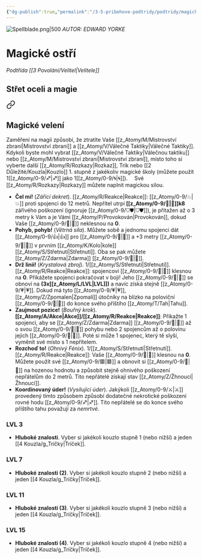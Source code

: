 ```yaml
---
{"dg-publish":true,"permalink":"/3-5-pribehove-podtridy/podtridy/magicke-ostri/"}
---
```


![Spellblade.png|500](/img/user/z_img/Spellblade.png)
*AUTOR: EDWARD YORKE*
# Magické ostří
*Podtřída [[3 Povolání/Velitel\|Velitele]]*
## **Střet oceli a magie**

<div class="transclusion internal-embed is-loaded"><a class="markdown-embed-link" href="/z-atomy/m/magicke-veleni/" aria-label="Open link"><svg xmlns="http://www.w3.org/2000/svg" width="24" height="24" viewBox="0 0 24 24" fill="none" stroke="currentColor" stroke-width="2" stroke-linecap="round" stroke-linejoin="round" class="svg-icon lucide-link"><path d="M10 13a5 5 0 0 0 7.54.54l3-3a5 5 0 0 0-7.07-7.07l-1.72 1.71"></path><path d="M14 11a5 5 0 0 0-7.54-.54l-3 3a5 5 0 0 0 7.07 7.07l1.71-1.71"></path></svg></a><div class="markdown-embed">




## Magické velení
Zaměření na magii způsobí, že ztratíte Vaše [[z_Atomy/M/Mistrovství zbraní\|Mistrovství zbraní]] a [[z_Atomy/V/Válečné Taktiky\|Válečné Taktiky]]. Kdykoli byste mohl vybrat [[z_Atomy/V/Válečné Taktiky\|Válečnou taktiku]] nebo [[z_Atomy/M/Mistrovství zbraní\|Mistrovství zbraní]], místo toho si vyberte další [[z_Atomy/R/Rozkazy\|Rozkaz]], Trik nebo [[2 Důležité/Kouzla\|Kouzlo]] 1. stupně z jakékoliv magické školy (můžete použít 1[[z_Atomy/0-9/♐\|♐]] jako 1[[z_Atomy/0-9/🌀\|🌀]]). 
⠀
Své [[z_Atomy/R/Rozkazy\|Rozkazy]] můžete naplnit magickou silou.
- **Čel mi!** (*Zářící dekret*). [[z_Atomy/R/Reakce\|Reakce]]: [[z_Atomy/0-9/💥\|💥]] proti spojenci do 12 metrů. Nepřítel utrpí **[[z_Atomy/0-9/💪\|💪]]k8** zářivého poškození (ignoruje [[z_Atomy/0-9/⛉⛊\|⛉⛊]]), je přitažen až o 3 metry k Vám a je Vámi [[z_Atomy/P/Provokován\|Provokován]], dokud Vaše [[z_Atomy/0-9/💖\|💖]] neklesnou na **0**.
⠀
- **Pohyb, pohyb!** (*Větrná síla*). Můžete sobě a jednomu spojenci dát [[z_Atomy/0-9/👍\|👍]] pro [[z_Atomy/0-9/🏁\|🏁]] a +3 metry [[z_Atomy/0-9/🏃\|🏃]] v prvním [[z_Atomy/K/Kolo\|kole]] [[z_Atomy/S/Střetnutí\|Střetnutí]]. Oba se pak můžete [[z_Atomy/Z/Zdarma\|Zdarma]] [[z_Atomy/0-9/🥾\|🥾]].
⠀
- **Drž linii!** (*Krystalová zbroj*). 1/[[z_Atomy/S/Střetnutí\|Střetnutí]]. [[z_Atomy/R/Reakce\|Reakce]]: spojencovi [[z_Atomy/0-9/💖\|💖]] klesnou na **0**. Přikážete spojenci pokračovat v boji! Jeho [[z_Atomy/0-9/💖\|💖]] se obnoví na **(3x[[z_Atomy/L/LVL\|LVL]])** a navíc získá stejně [[z_Atomy/0-9/💗\|💗]]. Dokud má tyto [[z_Atomy/0-9/💗\|💗]], [[z_Atomy/Z/Zpomalen\|Zpomalí]] útočníky na blízko na poloviční [[z_Atomy/0-9/🏃\|🏃]] do konce svého příštího [[z_Atomy/T/Tah\|Tahu]].
⠀
- **Zaujmout pozice!** (*Bouřný krok*). **[[z_Atomy/A/Akce\|Akce]]/[[z_Atomy/R/Reakce\|Reakce]]**: Přikažte 1 spojenci, aby se [[z_Atomy/Z/Zdarma\|Zdarma]] [[z_Atomy/0-9/🥾\|🥾]] až o svou [[z_Atomy/0-9/🏃\|🏃]] pohybu nebo 2 spojencům až o polovinu jejich [[z_Atomy/0-9/🏃\|🏃]]. Poté si může 1 spojenec, který tě slyší, vyměnit své místo s 1 nepřítelem.
⠀
- **Rozchoď to!** (*Ohnivý Fénix*). 1/[[z_Atomy/S/Střetnutí\|Střetnutí]]. [[z_Atomy/R/Reakce\|Reakce]]: Vaše [[z_Atomy/0-9/💖\|💖]] klesnou na **0**. Můžete použít své [[z_Atomy/0-9/🟥\|🟥]] a obnovit si [[z_Atomy/0-9/💖\|💖]] na hozenou hodnotu a způsobit stejně ohnivého poškození nepřátelům do 2 metrů. Tito nepřátelé získají stav [[z_Atomy/Z/Žhnoucí\|Žhnoucí]].
⠀
- **Koordinovaný úder!** (*Vysilující úder*). Jakýkoli [[z_Atomy/0-9/⚔️\|⚔️]] provedený tímto způsobem způsobí dodatečné nekrotické poškození rovné hodu [[z_Atomy/0-9/♐\|♐]]. Tito nepřátelé se do konce svého příštího tahu považují za *nemrtvé*.
⠀

</div></div>

### LVL 3
- **Hluboké znalosti**. Vyber si jakékoli kouzlo stupně 1 (nebo nižší) a jeden [[4 Kouzla/g_Tríčky\|Tríček]].
### LVL 7
- **Hluboké znalosti (2)**. Vyber si jakékoli kouzlo stupně 2 (nebo nižší) a jeden [[4 Kouzla/g_Tríčky\|Tríček]].
### LVL 11
- **Hluboké znalosti (3)**. Vyber si jakékoli kouzlo stupně 3 (nebo nižší) a jeden [[4 Kouzla/g_Tríčky\|Tríček]].
### LVL 15
- **Hluboké znalosti (4)**. Vyber si jakékoli kouzlo stupně 4 (nebo nižší) a jeden [[4 Kouzla/g_Tríčky\|Tríček]].